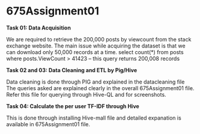 # 675Assignment01
**Task 01: Data Acquisition**

 We are required to retrieve the 200,000 posts by viewcount from the stack exchange website. The main issue while acquiring the dataset is that we can download only 50,000 records at a time. 
 select count(*) from posts where posts.ViewCount > 41423 – this query returns 200,008 records
 
**Task 02 and 03: Data Cleaning and ETL by Pig/Hive**

 Data cleaning is done through PIG and explained in the datacleaning file 
 The queries asked are explained clearly in the overall 675Assignment01 file. Refer this file for querying through Hive-QL and for screenshots.
 
**Task 04: Calculate the per user TF-IDF through Hive**

 This is done through installing Hive-mall file and detailed expanation is available in 675Assignment01 file.
